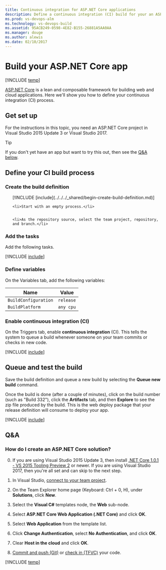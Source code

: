 ```yaml
---
title: Continuous integration for ASP.NET Core applications
description: Define a continuous integration (CI) build for your an ASP.NET Core app in Visual Studio Team Services or Microsoft Team Foundation Server (TFS)
ms.prod: vs-devops-alm
ms.technology: vs-devops-build
ms.assetid: 95ACB249-0598-4E82-B155-26881A5AA0AA
ms.manager: douge
ms.author: alewis
ms.date: 02/10/2017
---
```


# Build your ASP.NET Core app

[!INCLUDE [temp](../../../_shared/version.md)]

[ASP.NET Core](http://www.asp.net/core) is a lean and composable framework for building web and cloud applications. Here we'll show you how to define your continuous integration (CI) process.

## Get set up

For the instructions in this topic, you need an ASP.NET Core project in Visual Studio 2015 Update 3 or Visual Studio 2017.

> [!TIP]
> If you don't yet have an app but want to try this out, then see the [Q&A below](#new_solution).

## Define your CI build process

### Create the build definition

<ol>
    [!INCLUDE [include](../../../_shared/begin-create-build-definition.md)]

    <li>Start with an empty process.</li>


    <li>As the repository source, select the team project, repository, and branch.</li>

</ol>

### Add the tasks

Add the following tasks.

[!INCLUDE [include](../_shared/aspnet-core-build-steps.md)]

### Define variables

On the Variables tab, add the following variables:

|Name|Value|
|-|-|
|`BuildConfiguration`|`release`|
|`BuildPlatform`|`any cpu`|

### Enable continuous integration (CI)

On the Triggers tab, enable **continuous integration** (CI). This tells the system to queue a build whenever someone on your team commits or checks in new code.

[!INCLUDE [include](../_shared/aspnet-core-build-queue.md)]

## Queue and test the build

Save the build definition and queue a new build by selecting the **Queue new build** command.

Once the build is done (after a couple of minutes), click on the build number (such as "Build 332"), click the **Artifacts** tab, and then **Explore** to see the zip file produced by the build. This is the web deploy package that your release definition will consume to deploy your app.

[!INCLUDE [include](_shared/deploy-asp-web-app.md)]

## Q&A

<!-- BEGINSECTION class="md-qanda" -->

<h3 id="new_solution">How do I create an ASP.NET Core solution?</h3>

0. If you are using Visual Studio 2015 Update 3, then install [.NET Core 1.0.1 - VS 2015 Tooling Preview 2](https://www.microsoft.com/net/core#windows) or newer. If you are using Visual Studio 2017, then you're all set and can skip to the next step.

0. In Visual Studio, [connect to your team project](../../../../connect/connect-team-projects.md#visual-studio).

0. On the Team Explorer home page (Keyboard: Ctrl + 0, H), under **Solutions**, click **New**.

0. Select the **Visual C#** templates node, the **Web** sub-node.

0. Select **ASP.NET Core Web Application (.NET Core)** and click **OK**.

0. Select **Web Application** from the template list.

0. Click **Change Authentication**, select **No Authentication**, and click **OK**.

0. Clear **Host in the cloud** and click **OK**.

0. [Commit and push (Git)](../../../../git/share-your-code-in-git-vs.md) or [check in (TFVC)](../../../../tfvc/share-your-code-in-tfvc-vs.md) your code.

[!INCLUDE [temp](../../../_shared/qa-versions.md)]

<!-- BEGINSECTION class="md-qanda" -->
